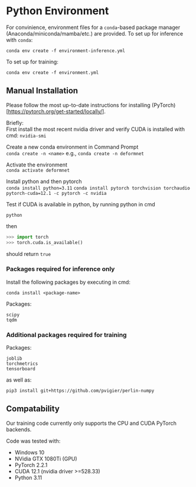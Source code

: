 # Python Environment

For convinience, environment files for a `conda`-based package manager (Anaconda/miniconda/mamba/etc.) are provided. To set up for inference with `conda`:
```
conda env create -f environment-inference.yml
```

To set up for training:
```
conda env create -f environment.yml
```

## Manual Installation

Please follow the most up-to-date instructions for installing (PyTorch)[https://pytorch.org/get-started/locally/].

Briefly:  
First install the most recent nvidia driver and verify CUDA is installed with cmd: ```nvidia-smi```

Create a new conda environment in Command Prompt  
```conda create -n <name>``` e.g., ```conda create -n deformnet```

Activate the environment  
```conda activate deformnet```

Install python and then pytorch  
```conda install python=3.11```
```conda install pytorch torchvision torchaudio pytorch-cuda=12.1 -c pytorch -c nvidia```

Test if CUDA is available in python, by running python in cmd  
```
python
```
then  
```python
>>> import torch
>>> torch.cuda.is_available()
``` 
should return ```true```


### Packages required for inference only

Install the following packages by executing in cmd:  
```
conda install <package-name>
```
Packages:  
```
scipy
tqdm
```

### Additional packages required for training

Packages:

```
joblib
torchmetrics
tensorboard
```

as well as:
```
pip3 install git+https://github.com/pvigier/perlin-numpy
```
## Compatability

Our training code currently only supports the CPU and CUDA PyTorch backends. 

Code was tested with:  
- Windows 10
- NVidia GTX 1080Ti (GPU)
- PyTorch 2.2.1  
- CUDA 12.1 (nvidia driver >=528.33)
- Python 3.11
